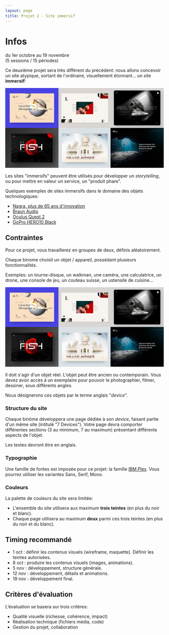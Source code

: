 ```yaml
---
layout: page
title: Projet 2 - Site immersif
---
```


# Infos

du 1er octobre au 19 novembre  
(5 sessions / 15 périodes)

Ce deuxième projet sera très différent du précédent: nous allons concevoir un site atypique, sortant de l'ordinaire, visuellement étonnant... un site **immersif**!

![Quelques images de sites immersifs trouvés sur Dribbble.](images/sites-immersifs.jpg)

Les sites "immersifs" peuvent être utilisés pour développer un *storytelling*, ou pour mettre en valeur un service, un "produit phare".

Quelques exemples de sites immersifs dans le domaine des objets technologiques:

- [Nagra, plus de 65 ans d'innovation](https://www.nagraaudio.com/fr/plus-de-65-ans-dinnovation/)
- [Braun Audio](https://braun-audio.com/en-CH/ourtechnology)
- [Oculus Quest 2](https://www.oculus.com/quest-2/)
- [GoPro HERO10 Black](https://gopro.com/fr/fr/shop/cameras/hero10-black/CHDHX-101-master.html)

## Contraintes

Pour ce projet, vous travaillerez en groupes de deux, définis aléatoirement.

Chaque binome choisit un objet / appareil, possédant plusieurs fonctionnalités.

Exemples: un tourne-disque, un walkman, une caméra, une calculatrice, un drone, une console de jeu, un couteau suisse, un ustensile de cuisine...

![Deux exemples: un enregistreur Nagra, et un walkman Sony.](images/sites-immersifs.jpg)

Il doit s'agir d'un objet réel. L'objet peut être ancien ou contemporain. Vous devez avoir accès à un exemplaire pour pouvoir le photographier, filmer, dessiner, sous différents angles.

Nous désignerons ces objets par le terme anglais "*device*".


### Structure du site

Chaque binôme développera une page dédiée à son *device*, faisant partie d'un même site (intitulé "7 Devices"). Votre page devra comporter différentes sections (3 au minimum, 7 au maximum) présentant différents aspects de l'objet.

Les textes devront être en anglais.

### Typographie

Une famille de fontes est imposée pour ce projet: la famille [IBM Plex](https://www.ibm.com/plex/). Vous pourrez utiliser les variantes Sans, Serif, Mono.

### Couleurs

La palette de couleurs du site sera limitée: 

- L'ensemble du site utilisera aux maximum **trois teintes** (en plus du noir et blanc).
- Chaque page utilisera au maximum **deux** parmi ces trois teintes (en plus du noir et du blanc).

## Timing recommandé

- 1 oct : définir les contenus visuels (wireframe, maquette). Définir les teintes autorisées.
- 8 oct : produire les contenus visuels (images, animations).
- 5 nov : développement, structure générale.
- 12 nov : développement, détails et animations.
- 19 nov : développement final.

## Critères d'évaluation

L’évaluation se basera sur trois critères:

- Qualité visuelle (richesse, cohérence, impact)
- Réalisation technique (fichiers média, code)
- Gestion du projet, collaboration
